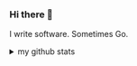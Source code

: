 ### Hi there 👋

I write software. Sometimes Go.

<details>
  <summary>my github stats</summary>
<p align="center">
<a href="https://github.com/briheet">
  <img height="180em" src="https://github-readme-stats-eight-theta.vercel.app/api?username=briheet&show_icons=true&theme=algolia&include_all_commits=true&count_private=true"/>
  <!-- <img height="180em" src="https://github-readme-stats-eight-theta.vercel.app/api/top-langs/?hide=jupyternotebook,shell,logos,html,css&username=briheet&layout=compact&langs_count=8&theme=algolia"/> -->
</a>
</p>
</details>
